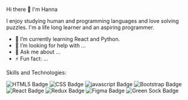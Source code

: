 Hi there 👋 I'm Hanna

I enjoy studying human and programming languages and love solving puzzles. I'm a life long learner and an aspiring programmer.
- 🌱 I’m currently learning React and Python.
- 🤔 I’m looking for help with ...
- 💬 Ask me about ...
- ⚡ Fun fact: ...

Skills and Technologies:
<div>
  <img src="https://img.shields.io/badge/HTML5-E34F26?style=for-the-badge&logo=html5&logoColor=white" alt="HTML5 Badge"/>
  <img src="https://img.shields.io/badge/CSS3-1572B6?style=for-the-badge&logo=css3&logoColor=white" alt="CSS Badge"/>
  <img src="https://img.shields.io/badge/JavaScript-323330?style=for-the-badge&logo=javascript&logoColor=F7DF1E" alt="javascript Badge"/>
   <img src="https://img.shields.io/badge/Bootstrap-563D7C?style=for-the-badge&logo=bootstrap&logoColor=white" alt="Bootstrap Badge"/>
   <img src="https://img.shields.io/badge/React-20232A?style=for-the-badge&logo=react&logoColor=61DAFB" alt="React Badge"/>
  <img src="https://img.shields.io/badge/Redux-593D88?style=for-the-badge&logo=redux&logoColor=white" alt="Redux Badge"/>
  <img src="https://img.shields.io/badge/Figma-F24E1E?style=for-the-badge&logo=figma&logoColor=white" alt="Figma Badge"/>
  <img src="https://img.shields.io/badge/green%20sock-88CE02?style=for-the-badge&logo=greensock&logoColor=white" alt="Green Sock Badge"/>
</div>
